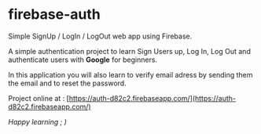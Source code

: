 # firebase-auth
Simple SignUp / LogIn / LogOut web app using Firebase.

A simple authentication project to learn Sign Users up, Log In, Log Out and authenticate users with **Google** for beginners.

In this application you will also learn to verify email adress by sending them the email and to reset the password.

Project online at : [https://auth-d82c2.firebaseapp.com/](https://auth-d82c2.firebaseapp.com/)

*Happy learning ; )*
